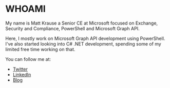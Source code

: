 # WHOAMI
My name is Matt Krause a Senior CE at Microsoft focused on Exchange, Security and Compliance, PowerShell and Microsoft Graph API.

Here, I mostly work on Microsoft Graph API development using PowerShell. I've also started looking into C# .NET development, spending some of my limited free time working on that.

You can follow me at: 
- [Twitter](https://twitter.com/mattckrause)
- [LinkedIn](https://www.linkedin.com/in/matthew-krause/)
- [Blog](https://ehloexchange.com)
